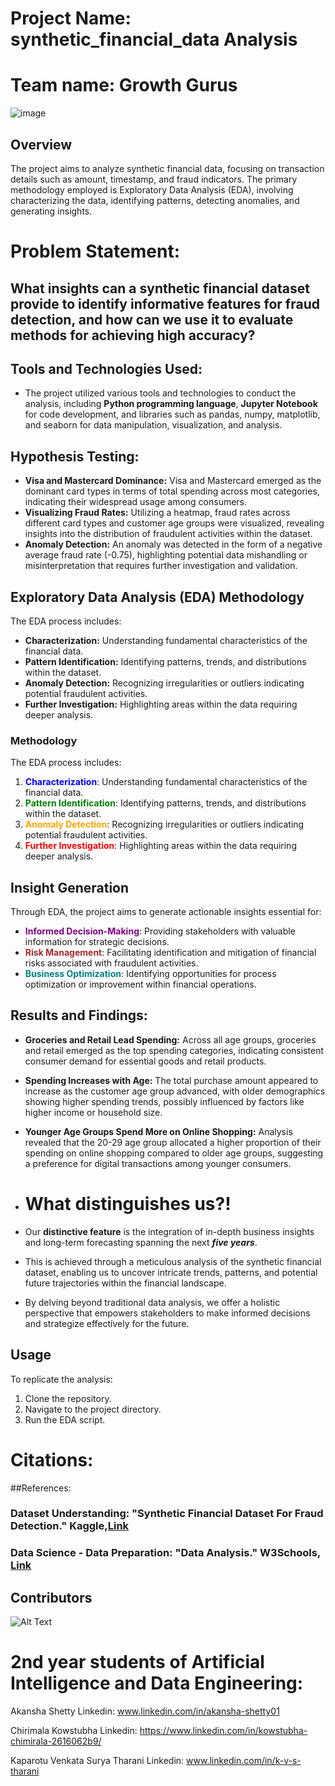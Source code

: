 # Project Name: synthetic_financial_data Analysis
# Team name: Growth Gurus
![image](https://github.com/Akansha-S1/futursense-Internship-capstone-project/assets/115874218/5ef5988b-4460-452f-9ba8-d1f79d8f2779)

## Overview

The project aims to analyze synthetic financial data, focusing on transaction details such as amount, timestamp, and fraud indicators. The primary methodology employed is Exploratory Data Analysis (EDA), involving characterizing the data, identifying patterns, detecting anomalies, and generating insights.

# Problem Statement: 
## What insights can a synthetic financial dataset provide to identify informative features for fraud detection, and how can we use it to evaluate methods for achieving high accuracy?

## **Tools and Technologies Used:**

- The project utilized various tools and technologies to conduct the analysis, including **Python programming language**, **Jupyter Notebook** for code development, and libraries such as pandas, numpy, matplotlib, and seaborn for data manipulation, visualization, and analysis.

## **Hypothesis Testing:**
- **Visa and Mastercard Dominance:** Visa and Mastercard emerged as the dominant card types in terms of total spending across most categories, indicating their widespread usage among consumers.
- **Visualizing Fraud Rates:** Utilizing a heatmap, fraud rates across different card types and customer age groups were visualized, revealing insights into the distribution of fraudulent activities within the dataset.
- **Anomaly Detection:** An anomaly was detected in the form of a negative average fraud rate (-0.75), highlighting potential data mishandling or misinterpretation that requires further investigation and validation.

## **Exploratory Data Analysis (EDA) Methodology**
The EDA process includes:
- **Characterization:** Understanding fundamental characteristics of the financial data.
- **Pattern Identification:** Identifying patterns, trends, and distributions within the dataset.
- **Anomaly Detection:** Recognizing irregularities or outliers indicating potential fraudulent activities.
- **Further Investigation:** Highlighting areas within the data requiring deeper analysis.


### Methodology

The EDA process includes:

1. <font color='blue'>**Characterization**</font>: Understanding fundamental characteristics of the financial data.
2. <font color='green'>**Pattern Identification**</font>: Identifying patterns, trends, and distributions within the dataset.
3. <font color='orange'>**Anomaly Detection**</font>: Recognizing irregularities or outliers indicating potential fraudulent activities.
4. <font color='red'>**Further Investigation**</font>: Highlighting areas within the data requiring deeper analysis.

## Insight Generation

Through EDA, the project aims to generate actionable insights essential for:

- <font color='purple'>**Informed Decision-Making**</font>: Providing stakeholders with valuable information for strategic decisions.
- <font color='brown'>**Risk Management**</font>: Facilitating identification and mitigation of financial risks associated with fraudulent activities.
- <font color='teal'>**Business Optimization**</font>: Identifying opportunities for process optimization or improvement within financial operations.

## **Results and Findings:**
- **Groceries and Retail Lead Spending:** Across all age groups, groceries and retail emerged as the top spending categories, indicating consistent consumer demand for essential goods and retail products.
- **Spending Increases with Age:** The total purchase amount appeared to increase as the customer age group advanced, with older demographics showing higher spending trends, possibly influenced by factors like higher income or household size.
- **Younger Age Groups Spend More on Online Shopping:** Analysis revealed that the 20-29 age group allocated a higher proportion of their spending on online shopping compared to older age groups, suggesting a preference for digital transactions among younger consumers.

- # What distinguishes us?!

- Our **distinctive feature** is the integration of in-depth business insights and long-term forecasting spanning the next ***five years***. 
- This is achieved through a meticulous analysis of the synthetic financial dataset, enabling us to uncover intricate trends, patterns, and potential future trajectories within the financial landscape.
- By delving beyond traditional data analysis, we offer a holistic perspective that empowers stakeholders to make informed decisions and strategize effectively for the future.



## Usage

To replicate the analysis:

1. Clone the repository.
2. Navigate to the project directory.
3. Run the EDA script.

# Citations:

##References:

### Dataset Understanding: "Synthetic Financial Dataset For Fraud Detection." Kaggle,[Link](https://www.kaggle.com/datasets/ealaxi/paysim1)

### Data Science - Data Preparation: "Data Analysis." W3Schools, [Link](https://www.w3schools.com/datascience/ds_analyze_data.asp)

## Contributors
![Alt Text](https://media.giphy.com/media/SnRKLohURfkufojw5m/giphy.gif)

# 2nd year students of Artificial Intelligence and Data Engineering:
Akansha Shetty
Linkedin: www.linkedin.com/in/akansha-shetty01

Chirimala Kowstubha
Linkedin: https://www.linkedin.com/in/kowstubha-chimirala-2616062b9/

Kaparotu Venkata Surya Tharani
Linkedin: www.linkedin.com/in/k-v-s-tharani

